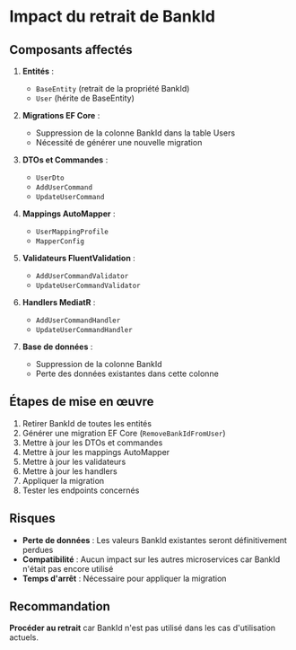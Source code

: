 # Impact du retrait de BankId

## Composants affectés

1. **Entités** :
   - `BaseEntity` (retrait de la propriété BankId)
   - `User` (hérite de BaseEntity)

2. **Migrations EF Core** :
   - Suppression de la colonne BankId dans la table Users
   - Nécessité de générer une nouvelle migration

3. **DTOs et Commandes** :
   - `UserDto`
   - `AddUserCommand`
   - `UpdateUserCommand`

4. **Mappings AutoMapper** :
   - `UserMappingProfile`
   - `MapperConfig`

5. **Validateurs FluentValidation** :
   - `AddUserCommandValidator`
   - `UpdateUserCommandValidator`

6. **Handlers MediatR** :
   - `AddUserCommandHandler`
   - `UpdateUserCommandHandler`

7. **Base de données** :
   - Suppression de la colonne BankId
   - Perte des données existantes dans cette colonne

## Étapes de mise en œuvre

1. Retirer BankId de toutes les entités
2. Générer une migration EF Core (`RemoveBankIdFromUser`)
3. Mettre à jour les DTOs et commandes
4. Mettre à jour les mappings AutoMapper
5. Mettre à jour les validateurs
6. Mettre à jour les handlers
7. Appliquer la migration
8. Tester les endpoints concernés

## Risques

- **Perte de données** : Les valeurs BankId existantes seront définitivement perdues
- **Compatibilité** : Aucun impact sur les autres microservices car BankId n'était pas encore utilisé
- **Temps d'arrêt** : Nécessaire pour appliquer la migration

## Recommandation

**Procéder au retrait** car BankId n'est pas utilisé dans les cas d'utilisation actuels.
